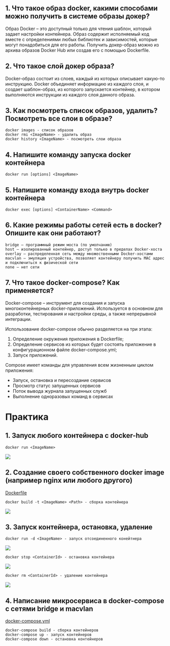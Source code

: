 
## 1. Что такое образ docker, какими способами можно получить в системе образы докер?
Образ Docker – это доступный только для чтения шаблон, который задает настройки контейнера. 
Образ содержит исполняемый код вместе с определениями любых библиотек и зависимостей, которые могут понадобиться для его работы. 
Получить докер-образ можно из архива образов Docker Hub или создав его с помощью Dockerfile.

## 2. Что такое слой докер образа?
Docker-образ состоит из слоев, каждый из которых описывает какую-то инструкцию. Docker объединяет информацию из каждого слоя, и создает шаблон-образ, из которого запускается контейнер, в котором выполняются инструкции из каждого слоя данного образа.

## 3. Как посмотреть список образов, удалить? Посмотреть все слои в образе?

    docker images - список образов
    docker rmi <ImageName> - удалить образ
    docker history <ImageName> - посмотреть слои образа
## 4. Напишите команду запуска docker контейнера
    docker run [options] <ImageName>
    
## 5. Напишите команду входа внутрь docker контейнера
    docker exec [options] <ContainerName> <Command>
    
## 6. Какие режимы работы сетей есть в docker? Опишите как они работают?
    bridge – программный режим моста (по умолчанию)
    host – изолированный контейнер, доступ только в пределах Docker-хоста
    overlay – распределенная сеть между множественными Docker-хостами 
    macvlan – эмуляция устройства, позволяет контейнеру получить MAC адрес и подключиться к физической сети
    none – нет сети
    
## 7. Что такое docker-compose? Как применяется?
Docker-compose – инструмент для создания и запуска многоконтейнерных docker-приложений. Используется в основном для разработки, тестирования и настройки среды, а также непрерывной интеграции.

Использование docker-compose обычно разделяется на три этапа:
 1. Определение окружения приложения в Dockerfile;
 2. Определение сервисов из которых будет состоять приложение в конфигурационном файле docker-compose.yml;
 3. Запуск приложений.

Compose имеет команды для управления всем жизненным циклом приложения:
 - Запуск, остановка и пересоздание сервисов
 - Просмотр статус запущенных сервисов
 - Поток вывода журнала запущенных служб
 - Выполнение одноразовых команд в сервисах

# Практика

## 1. Запуск любого контейнера с docker-hub
    docker run <ImageName>
![](https://i.imgur.com/xdV0cHK.png)
## 2. Создание своего собственного docker image (например nginx или любого другого)
[Dockerfile](Dockerfile)

    docker build -t <ImageName> <Path> - сборка контейнера
![](https://i.imgur.com/DKDqNYe.png)
## 3. Запуск контейнера, остановка, удаление
    docker run -d <ImageName> - запуск отсоединенного конейтнера
![](https://i.imgur.com/jdcV8vS.png)

    docker stop <ContainerId> - остановка контейнера
![](https://i.imgur.com/JuukCMw.png)

    docker rm <ContainerId> - удаление контейнера
![](https://i.imgur.com/Zu7lLOp.png)
## 4. Написание микросервиса в docker-compose с сетями bridge и macvlan
[docker-compose.yml](docker-compose.yml)

    docker-compose build - сборка контейнеров
    docker-compose up - запуск контейнеров
    docker-compose down - остановка контейнеров